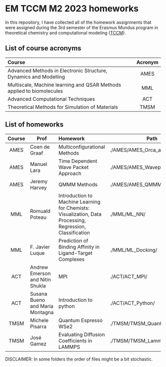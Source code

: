 # EM TCCM M2 2023 homeworks



In this repository, I have collected all of the homework assignments that were assigned during the 3rd semester of the Erasmus Mundus program in theoretical chemistry and computational modeling ([TCCM](https://www.emtccm.org/m2-study-plan/)).

## List of course acronyms

| **Course**                                                        | **Acronym** |
|:------------------------------------------------------------------|:-----------:|
| Advanced Methods in Electronic Structure, Dynamics and Modelling  |    AMES     |
| Multiscale, Machine learning and QSAR Methods applied to biomolecules |    MML      |
| Advanced Computational Techniques                                 |    ACT      |
| Theoretical Methods for Simulation of Materials                   |    TMSM     |




## List of homeworks

| Course | Prof                            | Homework                                                     | Path                          | Mark |
| :----: | ------------------------------- | :----------------------------------------------------------- | ----------------------------- | :--: |
|  AMES  | Coen de Graaf                   | Multiconfigurational Methods                                 | ./AMES/AMES_Orca_acrolein/    | TBA  |
|  AMES  | Manuel Lara                     | Time Dependent Wave Packet Approach                          | ./AMES/AMES_Wavepackets/      | TBA  |
|  AMES  | Jeremy Harvey                   | QMMM Methods                                                 | ./AMES/AMES_QMMM_review/      | TBA  |
|  MML   | Romuald Poteau                  | Introduction to Machine Learning for Chemists: Visualization, Data Processing, Regression, Classification | ./MML/ML_NN/                  | TBA  |
|  MML   | F. Javier Luque                 | Prediction of Binding Affinity in Ligand-Target Complexes    | ./MML/ML_Docking/             | TBA  |
|  ACT   | Andrew Emerson and Nitin Shukla | MPI                                                          | ./ACT/ACT_MPI/                | TBA  |
|  ACT   | Susana Bueno and Maria Montagna | Introduction to python                                       | ./ACT/ACT_Python/             | TBA  |
|  TMSM  | Michele Pisarra                 | Quantum Espresso WSe2                                        | ./TMSM/TMSM_Quantum_espresso/ | TBA  |
|  TMSM  | José Gamez                      | Evaluating Diffusion Coefficients in LAMMPS                  | ./TMSM/TMSM_Lammps/           | TBA  |



DISCLAIMER: In some folders the order of files might be a bit stochastic.
